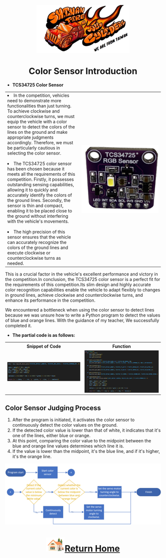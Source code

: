 <div align="center"><img src="../../other/img/logo.png" width="300" alt=" logo"></div>

# <div align="center">Color Sensor Introduction</div> 
- __TCS34725 Color Sensor__
<div align="center">
<table>
<tr>  
<td>
 <li>In the competition, vehicles need to demonstrate more functionalities than just turning. To achieve clockwise and counterclockwise turns, we must equip the vehicle with a color sensor to detect the colors of the lines on the ground and make appropriate judgments accordingly. Therefore, we must be particularly cautious in selecting the color sensor. <br><br> 
 <li>The TCS34725 color sensor has been chosen because it meets all the requirements of this competition. Firstly, it possesses outstanding sensing capabilities, allowing it to quickly and accurately identify the colors of the ground lines. Secondly, the sensor is thin and compact, enabling it to be placed close to the ground without interfering with the vehicle's movements.<br> <br> 
 <li>The high precision of this sensor ensures that the vehicle can accurately recognize the colors of the ground lines and execute clockwise or counterclockwise turns as needed.  
</td>
 <td width=250 ><img src="./img/TCS34725.png" alt="TCS34725" width="250" /> 
</td>
</tr>
</table> 
</div>
  
This is a crucial factor in the vehicle's excellent performance and victory in the competition.In conclusion, the TCS34725 color sensor is a perfect fit for the requirements of this competition.Its slim design and highly accurate color recognition capabilities enable the vehicle to adapt flexibly to changes in ground lines, achieve clockwise and counterclockwise turns, and enhance its performance in the competition.  

We encountered a bottleneck when using the color sensor to detect lines because we was unsure how to write a Python program to detect the values of blue and orange lines. 
  With the guidance of my teacher, We successfully completed it.  
- __The partial code is as follows:__

<div align="center" width=100%>
<table >
<tr align="center">
  <th>Snippet of Code</th> 
  <th>Function</th>
</tr>
<tr>
  <td><img src="./img/TCS34725_code.png" alt="TCS34725" width=500/ > </td>
  <td><img src="./img/TCS34725_code_class.png" alt="TCS34725" width=500 />
  </td>  
  </tr>
</table>
</div>

## Color Sensor Judging Process  
  1. After the program is initiated, it activates the color sensor to continuously detect the color values on the ground.   
  2. If the detected color value is lower than that of white, it indicates that it's one of the lines, either blue or orange.  
  3. At this point, comparing the color value to the midpoint between the blue and orange line values determines which line it is.  
  4. If the value is lower than the midpoint, it's the blue line, and if it's higher, it's the orange line.
  <div align=center><img src="./img/color_sensor.png"></div>

# <div align="center">![HOME](../../other/img/Home.png)[Return Home](../../)</div>  

